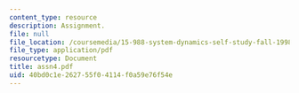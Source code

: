 ```yaml
---
content_type: resource
description: Assignment.
file: null
file_location: /coursemedia/15-988-system-dynamics-self-study-fall-1998-spring-1999/40bd0c1e262755f04114f0a59e76f54e_assn4.pdf
file_type: application/pdf
resourcetype: Document
title: assn4.pdf
uid: 40bd0c1e-2627-55f0-4114-f0a59e76f54e
---
```

